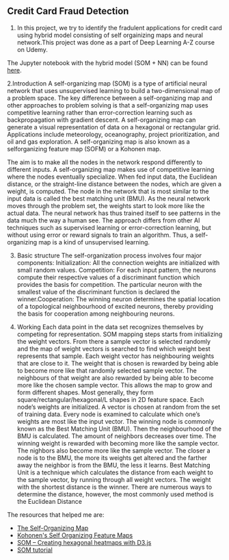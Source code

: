 ## Credit Card Fraud Detection 

1. In this project, we try to identify the fradulent applications for credit card using hybrid model consisting of 
self orgainizing maps and neural network.This project was done as a part of Deep Learning A-Z course on Udemy.

The Jupyter notebook with the hybrid model (SOM + NN) can be found [here](https://nbviewer.jupyter.org/github/abishekarun/Credit-Card-Fraud-Detection/blob/master/hybrid_som.ipynb).

2.Introduction
A self-organizing map (SOM) is a type of artificial neural network that uses unsupervised
learning to build a two-dimensional map of a problem space. The key difference between a
self-organizing map and other approaches to problem solving is that a self-organizing map
uses competitive learning rather than error-correction learning such as backpropagation with
gradient descent. A self-organizing map can generate a visual representation of data on a
hexagonal or rectangular grid. Applications include meteorology, oceanography, project
prioritization, and oil and gas exploration. A self-organizing map is also known as a selforganizing
feature map (SOFM) or a Kohonen map.

The aim is to make all the nodes in the
network respond differently to different inputs. A self-organizing map makes use of
competitive learning where the nodes eventually specialize. When fed input data, the
Euclidean distance, or the straight-line distance between the nodes, which are given a weight,
is computed. The node in the network that is most similar to the input data is called the best
matching unit (BMU). As the neural network moves through the problem set, the weights
start to look more like the actual data. The neural network has thus trained itself to see
patterns in the data much the way a human see. The approach differs from other AI
techniques such as supervised learning or error-correction learning, but without using error or
reward signals to train an algorithm. Thus, a self-organizing map is a kind of unsupervised
learning.

3. Basic structure
The self-organization process involves four major components:
Initialization: All the connection weights are initialized with small random values.
Competition: For each input pattern, the neurons compute their respective values of a
discriminant function which provides the basis for competition. The particular neuron with
the smallest value of the discriminant function is declared the winner.Cooperation: The winning neuron determines the spatial location of a topological
neighbourhood of excited neurons, thereby providing the basis for cooperation among
neighbouring neurons.

4. Working
Each data point in the data set recognizes themselves by competing for representation. SOM
mapping steps starts from initializing the weight vectors. From there a sample vector is
selected randomly and the map of weight vectors is searched to find which weight best
represents that sample. Each weight vector has neighbouring weights that are close to it. The
weight that is chosen is rewarded by being able to become more like that randomly selected
sample vector. The neighbours of that weight are also rewarded by being able to become
more like the chosen sample vector. This allows the map to grow and form different shapes.
Most generally, they form square/rectangular/hexagonal/L shapes in 2D feature space.
Each node’s weights are initialized. A vector is chosen at random from the set of training
data. Every node is examined to calculate which one’s weights are most like the input vector.
The winning node is commonly known as the Best Matching Unit (BMU). Then the
neighbourhood of the BMU is calculated. The amount of neighbors decreases over time. The
winning weight is rewarded with becoming more like the sample vector. The nighbors also
become more like the sample vector. The closer a node is to the BMU, the more its weights
get altered and the farther away the neighbor is from the BMU, the less it learns.
Best Matching Unit is a technique which calculates the distance from each weight to the
sample vector, by running through all weight vectors. The weight with the shortest
distance is the winner. There are numerous ways to determine the distance, however, the
most commonly used method is the Euclidean Distance



The resources that helped me are:

+ [The Self-Organizing Map](https://pdfs.semanticscholar.org/45e6/c7492d01228a33c295557a0b491ec2b4e20e.pdf)
+ [ Kohonen's Self Organizing Feature Maps](http://www.ai-junkie.com/ann/som/som1.html)
+ [ SOM – Creating hexagonal heatmaps with D3.js](https://www.visualcinnamon.com/2013/07/self-organizing-maps-creating-hexagonal.html)
+ [SOM tutorial](https://algobeans.com/2017/11/02/self-organizing-map/)
